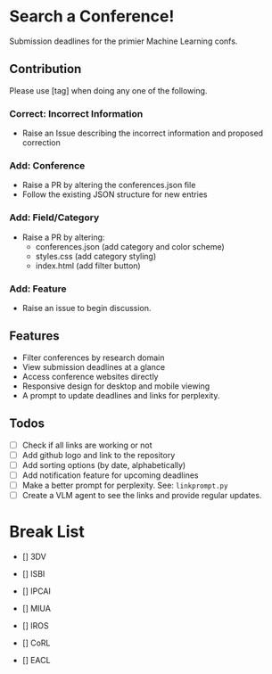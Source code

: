 # Search a Conference!
Submission deadlines for the primier Machine Learning confs.

## Contribution
Please use [tag] when doing any one of the following.

### Correct: Incorrect Information
- Raise an Issue describing the incorrect information and proposed correction

### Add: Conference
- Raise a PR by altering the conferences.json file
- Follow the existing JSON structure for new entries

### Add: Field/Category
- Raise a PR by altering:
  - conferences.json (add category and color scheme)
  - styles.css (add category styling)
  - index.html (add filter button)

### Add: Feature
- Raise an issue to begin discussion.

## Features
- Filter conferences by research domain
- View submission deadlines at a glance
- Access conference websites directly
- Responsive design for desktop and mobile viewing
- A prompt to update deadlines and links for perplexity.

## Todos
- [ ] Check if all links are working or not
- [ ] Add github logo and link to the repository
- [ ] Add sorting options (by date, alphabetically)
- [ ] Add notification feature for upcoming deadlines
- [ ] Make a better prompt for perplexity. See: `linkprompt.py`
- [ ] Create a VLM agent to see the links and provide regular updates.

# Break List
- [] 3DV

- [] ISBI
- [] IPCAI
- [] MIUA

- [] IROS
- [] CoRL

- [] EACL